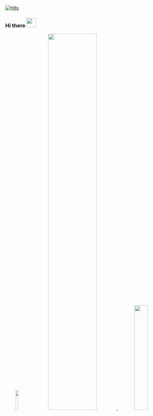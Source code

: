 [![Hits](https://hits.seeyoufarm.com/api/count/incr/badge.svg?url=https%3A%2F%2Fgithub.com%2Fkizmo04&count_bg=%2360C9E7&title_bg=%23424B58&icon=ghostery.svg&icon_color=%23FFFFFF&title=hits&edge_flat=false)](https://hits.seeyoufarm.com)

### Hi there <img src="https://raw.githubusercontent.com/MartinHeinz/MartinHeinz/master/wave.gif" width="30px">

<div align="center">
  <img width="12.5%" src="https://media.giphy.com/media/xJV6h7glCnoFG/giphy.gif" />
  <a alt="Anurag's github stats" href="https://github.com/anuraghazra/github-readme-stats">
    <img width="55%" src="https://github-readme-stats.vercel.app/api?username=kizmo04&theme=vue" />
  </a>
  <img width="29%" src="https://media.giphy.com/media/77mVbGZNfZSoM/giphy.gif" />
</div>

<!--
**kizmo04/kizmo04** is a ✨ _special_ ✨ repository because its `README.md` (this file) appears on your GitHub profile.

Here are some ideas to get you started:

- 🔭 I’m currently working on ...
- 🌱 I’m currently learning ...
- 👯 I’m looking to collaborate on ...
- 🤔 I’m looking for help with ...
- 💬 Ask me about ...
- 📫 How to reach me: ...
- 😄 Pronouns: ...
- ⚡ Fun fact: ...
-->
